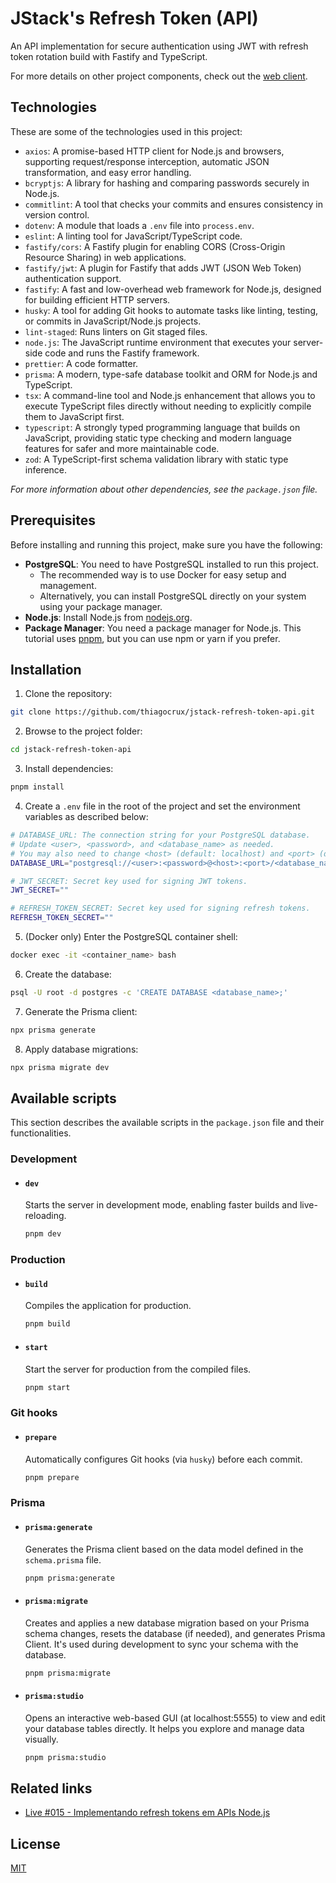 # JStack's Refresh Token (API)

An API implementation for secure authentication using JWT with refresh token rotation build with Fastify and TypeScript.

For more details on other project components, check out the [web client](https://github.com/thiagocrux/jstack-refresh-token-web).

## Technologies

These are some of the technologies used in this project:

- `axios`: A promise-based HTTP client for Node.js and browsers, supporting request/response interception, automatic JSON transformation, and easy error handling.
- `bcryptjs`: A library for hashing and comparing passwords securely in Node.js.
- `commitlint`: A tool that checks your commits and ensures consistency in version control.
- `dotenv`: A module that loads a `.env` file into `process.env`.
- `eslint`: A linting tool for JavaScript/TypeScript code.
- `fastify/cors`: A Fastify plugin for enabling CORS (Cross-Origin Resource Sharing) in web applications.
- `fastify/jwt`: A plugin for Fastify that adds JWT (JSON Web Token) authentication support.
- `fastify`: A fast and low-overhead web framework for Node.js, designed for building efficient HTTP servers.
- `husky`: A tool for adding Git hooks to automate tasks like linting, testing, or commits in JavaScript/Node.js projects.
- `lint-staged`: Runs linters on Git staged files.
- `node.js`: The JavaScript runtime environment that executes your server-side code and runs the Fastify framework.
- `prettier`: A code formatter.
- `prisma`: A modern, type-safe database toolkit and ORM for Node.js and TypeScript.
- `tsx`: A command-line tool and Node.js enhancement that allows you to execute TypeScript files directly without needing to explicitly compile them to JavaScript first.
- `typescript`: A strongly typed programming language that builds on JavaScript, providing static type checking and modern language features for safer and more maintainable code.
- `zod`: A TypeScript-first schema validation library with static type inference.

_For more information about other dependencies, see the `package.json` file._

## Prerequisites

Before installing and running this project, make sure you have the following:

- **PostgreSQL**: You need to have PostgreSQL installed to run this project.
  - The recommended way is to use Docker for easy setup and management.
  - Alternatively, you can install PostgreSQL directly on your system using your package manager.
- **Node.js**: Install Node.js from [nodejs.org](https://nodejs.org/).
- **Package Manager**: You need a package manager for Node.js. This tutorial uses [pnpm](https://pnpm.io/), but you can use npm or yarn if you prefer.

## Installation

1. Clone the repository:

```bash
git clone https://github.com/thiagocrux/jstack-refresh-token-api.git
```

2. Browse to the project folder:

```bash
cd jstack-refresh-token-api
```

3. Install dependencies:

```bash
pnpm install
```

4. Create a `.env` file in the root of the project and set the environment variables as described below:

```bash
# DATABASE_URL: The connection string for your PostgreSQL database.
# Update <user>, <password>, and <database_name> as needed.
# You may also need to change <host> (default: localhost) and <port> (default: 5432) if your PostgreSQL setup is different.
DATABASE_URL="postgresql://<user>:<password>@<host>:<port>/<database_name>?schema=public"

# JWT_SECRET: Secret key used for signing JWT tokens.
JWT_SECRET=""

# REFRESH_TOKEN_SECRET: Secret key used for signing refresh tokens.
REFRESH_TOKEN_SECRET=""
```

5. (Docker only) Enter the PostgreSQL container shell:

```bash
docker exec -it <container_name> bash
```

6. Create the database:

```bash
psql -U root -d postgres -c 'CREATE DATABASE <database_name>;'
```

7. Generate the Prisma client:

```bash
npx prisma generate
```

8. Apply database migrations:

```bash
npx prisma migrate dev

```

## Available scripts

This section describes the available scripts in the `package.json` file and their functionalities.

### Development

- #### `dev`

  Starts the server in development mode, enabling faster builds and live-reloading.

  ```bash
  pnpm dev
  ```

### Production

- #### `build`

  Compiles the application for production.

  ```bash
  pnpm build
  ```

- #### `start`

  Start the server for production from the compiled files.

  ```bash
  pnpm start
  ```

### Git hooks

- #### `prepare`

  Automatically configures Git hooks (via `husky`) before each commit.

  ```bash
  pnpm prepare
  ```

### Prisma

- #### `prisma:generate`

  Generates the Prisma client based on the data model defined in the `schema.prisma` file.

  ```bash
  pnpm prisma:generate
  ```

- #### `prisma:migrate`

  Creates and applies a new database migration based on your Prisma schema changes, resets the database (if needed), and generates Prisma Client. It's used during development to sync your schema with the database.

  ```bash
  pnpm prisma:migrate
  ```

- #### `prisma:studio`

  Opens an interactive web-based GUI (at localhost:5555) to view and edit your database tables directly. It helps you explore and manage data visually.

  ```bash
  pnpm prisma:studio
  ```

## Related links

- [Live #015 - Implementando refresh tokens em APIs Node.js](https://app.jstack.com.br/classroom/lives/implementando-refresh-tokens-em-apis-node-js)

## License

[MIT](https://choosealicense.com/licenses/mit/)
